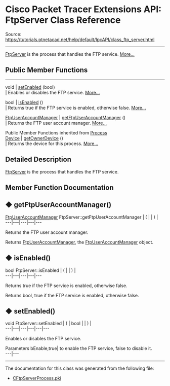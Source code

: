 # Cisco Packet Tracer Extensions API: FtpServer Class Reference

Source: https://tutorials.ptnetacad.net/help/default/IpcAPI/class_ftp_server.html

---

[FtpServer](class_ftp_server.html "FtpServer is the process that handles the FTP service.") is the process that handles the FTP service. [More...](class_ftp_server.html#details)

##  Public Member Functions  
  
---  
void | [setEnabled](class_ftp_server.html#a4910537f53efb1572348b422e158c25c) (bool)  
| Enables or disables the FTP service. [More...](class_ftp_server.html#a4910537f53efb1572348b422e158c25c)  
  
bool | [isEnabled](class_ftp_server.html#adff67485e2b526937f5f4fab0becf945) ()  
| Returns true if the FTP service is enabled, otherwise false. [More...](class_ftp_server.html#adff67485e2b526937f5f4fab0becf945)  
  
[FtpUserAccountManager](class_ftp_user_account_manager.html) | [getFtpUserAccountManager](class_ftp_server.html#a744c3ba2e35936608be9f02ad610a63c) ()  
| Returns the FTP user account manager. [More...](class_ftp_server.html#a744c3ba2e35936608be9f02ad610a63c)  
  
Public Member Functions inherited from [Process](class_process.html)  
[Device](class_device.html) | [getOwnerDevice](class_process.html#a9cc34f553b0325e0f4074301fd36b77b) ()  
| Returns the device for this process. [More...](class_process.html#a9cc34f553b0325e0f4074301fd36b77b)  
  
  
## Detailed Description

[FtpServer](class_ftp_server.html "FtpServer is the process that handles the FTP service.") is the process that handles the FTP service. 

## Member Function Documentation

## ◆ getFtpUserAccountManager()

[FtpUserAccountManager](class_ftp_user_account_manager.html) FtpServer::getFtpUserAccountManager  | ( | | ) |   
---|---|---|---|---  
  
Returns the FTP user account manager. 

Returns
    [FtpUserAccountManager](class_ftp_user_account_manager.html "FtpUserAccountManager manages user accounts for FTP servers."), the [FtpUserAccountManager](class_ftp_user_account_manager.html "FtpUserAccountManager manages user accounts for FTP servers.") object. 

## ◆ isEnabled()

bool FtpServer::isEnabled  | ( | | ) |   
---|---|---|---|---  
  
Returns true if the FTP service is enabled, otherwise false. 

Returns
    bool, true if the FTP service is enabled, otherwise false. 

## ◆ setEnabled()

void FtpServer::setEnabled  | ( | bool  | | ) |   
---|---|---|---|---|---  
  
Enables or disables the FTP service. 

Parameters
     bEnable,true| to enable the FTP service, false to disable it.   
---|---  
  
* * *

The documentation for this class was generated from the following file:

  * [CFtpServerProcess.pki](_c_ftp_server_process_8pki.html)


